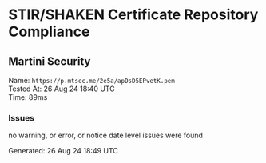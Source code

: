 # STIR/SHAKEN Certificate Repository Compliance

## Martini Security

Name: `https://p.mtsec.me/2e5a/apDsD5EPvetK.pem`\
Tested At: 26 Aug 24 18:40 UTC\
Time: 89ms

### Issues

no warning, or error, or notice date level issues were found

Generated: 26 Aug 24 18:49 UTC